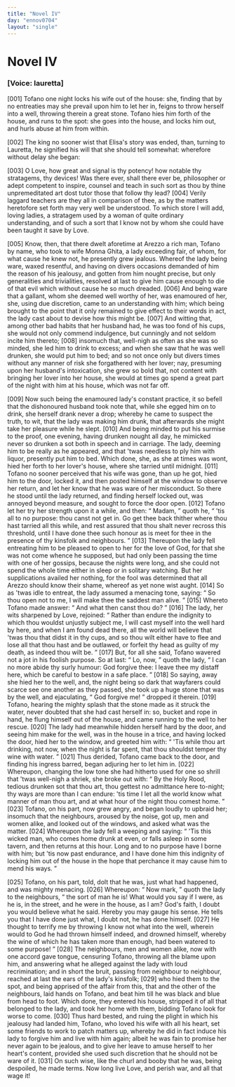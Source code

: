 ```yaml
---
title: "Novel IV"
day: "ennov0704"
layout: "single"
---
```

<div id="nov0704" type="novella" who="lauretta">
 <h1>
  Novel IV
 </h1>
 <argument>
  <p>
   <h3>
    [Voice: lauretta]
   </h3>
  </p>
  <p>
   <a name="p07040001">
    [001]
   </a>
   Tofano one night locks his
wife out of the house: she, finding that by no entreaties may she prevail upon him to let
her in, feigns to throw herself into a well, throwing therein a great stone. Tofano hies
him forth of the house, and runs to the spot: she goes into the house, and locks him out,
and hurls abuse at him from
within.
  </p>
 </argument>
 <div3 type="commentary" who="author">
  <p>
   <a name="p07040002">
    [002]
   </a>
   The
   king no sooner wist that
	Elisa's story was ended, than, turning to Lauretta, he signified his will that she should
	tell somewhat: wherefore without delay she began:
  </p>
 </div3>
 <div3 type="commentary" who="lauretta">
  <p>
   <a name="p07040003">
    [003]
   </a>
   O Love, how great and signal
	is thy potency! how notable thy stratagems, thy devices!  Was there ever, shall there ever
	be, philosopher or adept competent to inspire, counsel and teach in such sort as thou by
	thine unpremeditated art dost tutor those that follow thy lead?
   <a name="p07040004">
    [004]
   </a>
   Verily laggard
	teachers are they all in comparison of thee, as by the matters heretofore set forth may
	very well be understood. To which store I will
	add, loving ladies, a stratagem used by a woman of quite ordinary
	understanding, and of such a sort that I know not by whom she could have been taught it
	save by Love.
  </p>
 </div3>
 <p>
  <a name="p07040005">
   [005]
  </a>
  Know, then, that there dwelt aforetime at Arezzo a rich man, Tofano
by name, who took to wife Monna Ghita, a lady exceeding fair, of whom, for what cause he
knew not, he presently grew jealous.  Whereof the lady being ware, waxed resentful, and
having on divers occasions demanded of him the reason of his jealousy, and gotten from him
nought precise, but only generalities and trivialities, resolved at last to give him cause
enough to die of that evil which without cause he so much dreaded.
  <a name="p07040006">
   [006]
  </a>
  And being
ware that a gallant, whom she deemed well
  worthy of her, was enamoured of her, she, using due discretion, came to an
understanding with him; which being brought to the point that it only remained to give
effect to their words in act, the lady cast about to devise how this might
be.
  <a name="p07040007">
   [007]
  </a>
  And witting that, among other bad habits that her husband had, he was too
fond of his cups, she would not only commend indulgence, but cunningly and not seldom
incite him thereto;
  <a name="p07040008">
   [008]
  </a>
  insomuch that, well-nigh as often as she was so minded, she
led him to drink to excess; and when she saw that he was well drunken, she would put him
to bed; and so not once only but divers times without any manner of risk she forgathered
with her lover; nay, presuming upon her husband's intoxication, she grew so bold that, not
content with bringing her lover into her house, she would at times go spend a great part
of the night with him at his house, which was not far off.
 </p>
 <p>
  <a name="p07040009">
   [009]
  </a>
  Now such being the
enamoured lady's constant practice, it so befell that the dishonoured husband took note
that, while she egged him on to drink, she herself drank never a drop; whereby he came to
suspect the truth, to wit, that the lady was making him drunk, that afterwards she might
take her pleasure while he slept.
  <a name="p07040010">
   [010]
  </a>
  And being minded to put his surmise to the
proof, one evening, having drunken nought all day, he mimicked never so drunken a sot both
in
speech and in carriage. The lady, deeming him to be really as he appeared, and that 'twas
needless to ply him with liquor, presently put him to bed.  Which done, she, as she at
times was wont, hied her forth to her lover's house, where she tarried until midnight.
  <a name="p07040011">
   [011]
  </a>
  Tofano no sooner perceived that his wife was gone, than up he got, hied him to
the door, locked it, and then posted himself at the window to observe her return, and let
her know that he was ware of her misconduct. So there he stood until the lady returned,
and finding herself locked out, was annoyed beyond measure, and sought to force the door
open.
  <a name="p07040012">
   [012]
  </a>
  Tofano let her try her strength upon it a while, and then:
  <q direct="unspecified">
   Madam,
  </q>
  quoth he,
  <q direct="unspecified">
   'tis all to no purpose: thou canst not get in. Go get thee back thither where
thou hast tarried all this while, and rest assured that thou shalt never recross this
threshold, until I have done thee such honour as is meet for thee in the presence of thy
kinsfolk and neighbours.
  </q>
  <a name="p07040013">
   [013]
  </a>
  Thereupon the lady fell entreating him to be
pleased to open to her for the love of God, for that she was not come whence he supposed,
but had only been passing the time
  with one of her gossips, because the nights were long, and she could not spend
the whole time either in sleep or in solitary watching.
But her supplications availed her nothing, for the fool was determined
that all Arezzo should know their shame, whereof as yet none wist aught.
  <a name="p07040014">
   [014]
  </a>
  So as
'twas idle to entreat, the lady assumed a menacing tone, saying:
  <q direct="unspecified">
   So thou open not to
me, I will make thee the saddest man alive.
  </q>
  <a name="p07040015">
   [015]
  </a>
  Whereto Tofano made answer:
  <q direct="unspecified">
   And what then canst thou do?
  </q>
  <a name="p07040016">
   [016]
  </a>
  The lady, her wits sharpened by Love,
rejoined:
  <q direct="unspecified">
   Rather than endure the indignity to which thou wouldst unjustly subject me, I
will cast myself into the well hard by here, and when I am found dead there, all the world
will believe that 'twas thou that didst it in thy cups, and so thou wilt either have to
flee and lose all that thou hast and be outlawed, or forfeit thy head as guilty of my
death, as indeed thou wilt be.
  </q>
  <a name="p07040017">
   [017]
  </a>
  But, for all she said, Tofano wavered not a
jot in his foolish purpose. So at last:
  <q direct="unspecified">
   Lo, now,
  </q>
  quoth the lady,
  <q direct="unspecified">
   I can no more
abide thy surly humour: God forgive thee: I leave thee my distaff here, which be careful
to bestow in a safe place.
  </q>
  <a name="p07040018">
   [018]
  </a>
  So saying, away she hied her to the well, and,
the night being so dark that wayfarers could scarce see one another as they passed, she
took up a huge stone that was by the well, and ejaculating,
  <q direct="unspecified">
   God forgive me!
  </q>
  dropped
it therein.
  <a name="p07040019">
   [019]
  </a>
  Tofano, hearing the mighty splash that the stone made as it struck
the water, never doubted that she had cast herself in: so, bucket and rope in hand, he
flung himself out of the house, and came running to the well to her rescue.
  <a name="p07040020">
   [020]
  </a>
  The
lady had meanwhile hidden herself hard by the door, and seeing him make for the well, was
in the house in a trice, and having locked the door, hied her to the window, and greeted
him with:
  <q direct="unspecified">
   'Tis while thou art drinking, not now, when the night is far spent, that thou
shouldst temper thy wine with water.
  </q>
  <a name="p07040021">
   [021]
  </a>
  Thus derided, Tofano came back to the
door, and finding his ingress barred, began adjuring her to let him
in.
  <a name="p07040022">
   [022]
  </a>
  Whereupon, changing the low tone she had hitherto used for one so shrill
that 'twas well-nigh a shriek, she broke out with:
  <q direct="unspecified">
   By the Holy Rood, tedious drunken
sot that thou art, thou gettest no admittance here to-night; thy ways are more than I can
endure: 'tis time I let all the world know what manner of man thou art, and at what hour
of the night thou comest home.
  </q>
  <a name="p07040023">
   [023]
  </a>
  Tofano, on his part, now grew angry, and
began loudly to upbraid her; insomuch that the neighbours, aroused by the noise,
  got up, men and women alike, and looked out of the windows, and asked what was the
matter.
  <a name="p07040024">
   [024]
  </a>
  Whereupon the lady fell a weeping and saying:
  <q direct="unspecified">
   'Tis this wicked man,
who comes home drunk at even, or falls asleep in some tavern, and then returns at this
hour.  Long and to no purpose have I borne with him; but 'tis now past endurance, and I
have done him this indignity of locking him out of
the house in the hope that perchance it may cause him to mend his
ways.
  </q>
 </p>
 <p>
  <a name="p07040025">
   [025]
  </a>
  Tofano, on his part, told, dolt that he was, just what had happened, and
was mighty menacing.
  <a name="p07040026">
   [026]
  </a>
  Whereupon:
  <q direct="unspecified">
   Now mark,
  </q>
  quoth the lady to the
neighbours,
  <q direct="unspecified">
   the sort of man he is!  What would you say if I were, as he is, in the
street, and he were in the house, as I am?  God's faith, I doubt you would believe what he
said. Hereby you may gauge his sense. He tells you that I have done just what, I doubt
not, he has done himself.
   <a name="p07040027">
    [027]
   </a>
   He thought to terrify me by throwing I know not what
into the well, wherein would to God he had thrown himself indeed, and drowned himself,
whereby the wine of which he has taken more than enough, had
been watered to some purpose!
  </q>
  <a name="p07040028">
   [028]
  </a>
  The neighbours, men and women alike, now with
one accord gave tongue, censuring Tofano, throwing all the blame upon him, and answering
what he alleged against the lady with loud recrimination; and in short the bruit, passing
from neighbour to neighbour, reached at last the ears of the lady's kinsfolk;
  <a name="p07040029">
   [029]
  </a>
  who hied them to the spot, and being apprised of the affair from this, that and
the other of the neighbours, laid hands on Tofano, and beat him till he was black and blue
from head to foot. Which done, they entered his house, stripped it of all that belonged to
the lady, and took her home with them, bidding Tofano look for worse to come.
  <a name="p07040030">
   [030]
  </a>
  Thus hard bested, and ruing the plight in which his jealousy had landed him,
Tofano, who loved his wife with all his heart, set some friends to work to patch matters
up, whereby he did in fact induce his lady to forgive him and live with him again; albeit
he was fain to promise her never again to be jealous, and to give her leave to amuse
herself to her heart's content, provided she used such discretion that he should not be
ware of it.
  <a name="p07040031">
   [031]
  </a>
  On such wise, like the churl and booby that he was, being
despoiled, he made terms. Now long live
Love, and perish war, and all that wage it!
 </p>
</div>